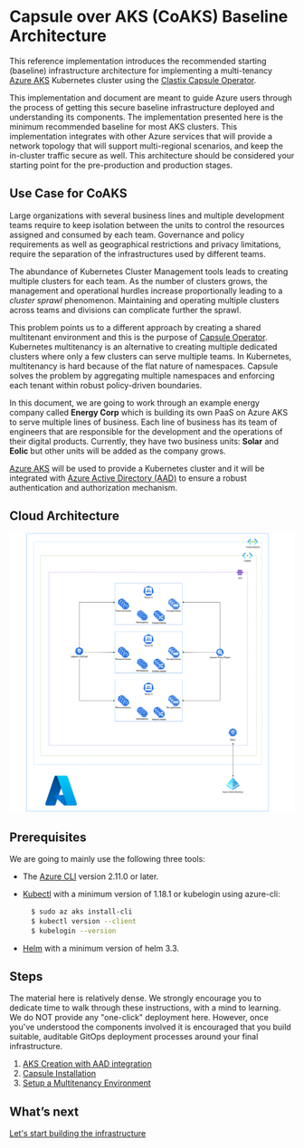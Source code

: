 # Capsule over AKS (CoAKS) Baseline Architecture
This reference implementation introduces the recommended starting (baseline) infrastructure architecture for implementing a multi-tenancy [Azure AKS](https://azure.microsoft.com/services/kubernetes-service) Kubernetes cluster using the [Clastix Capsule Operator](https://github.com/clastix/capsule). 

This implementation and document are meant to guide Azure users through the process of getting this secure baseline infrastructure deployed and understanding its components. The implementation presented here is the minimum recommended baseline for most AKS clusters. This implementation integrates with other Azure services that will provide a network topology that will support multi-regional scenarios, and keep the in-cluster traffic secure as well. This architecture should be considered your starting point for the pre-production and production stages.

## Use Case for CoAKS

Large organizations with several business lines and multiple development teams require to keep isolation between the units to control the resources assigned and consumed by each team. Governance and policy requirements as well as geographical restrictions and privacy limitations, require the separation of the infrastructures used by different teams.

The abundance of Kubernetes Cluster Management tools leads to creating multiple clusters for each team. As the number of clusters grows, the management and operational hurdles increase proportionally leading to a _cluster sprawl_ phenomenon. Maintaining and operating multiple clusters across teams and divisions can complicate further the sprawl. 

This problem points us to a different approach by creating a shared multitenant environment and this is the purpose of [Capsule Operator](https://github.com/clastix/capsule). Kubernetes multitenancy is an alternative to creating multiple dedicated clusters where only a few clusters can serve multiple teams. In Kubernetes, multitenancy is hard because of the flat nature of namespaces. Capsule solves the problem by aggregating multiple namespaces and enforcing each tenant within robust policy-driven boundaries.

In this document, we are going to work through an example energy company called **Energy Corp** which is building its own PaaS on Azure AKS to serve multiple lines of business. Each line of business has its team of engineers that are responsible for the development and the operations of their digital products. Currently, they have two business units: **Solar** and **Eolic** but other units will be added as the company grows.

[Azure AKS](https://docs.microsoft.com/azure/aks/) will be used to provide a Kubernetes cluster and it will be integrated with [Azure Active Directory (AAD)](https://azure.microsoft.com/services/active-directory/) to ensure a robust authentication and authorization mechanism.

## Cloud Architecture

![cloud architecture](./diagrams/cloud-architecture.drawio.png)


## Prerequisites

We are going to mainly use the following three tools:

* The [Azure CLI](https://docs.microsoft.com/cli/azure/install-azure-cli) version 2.11.0 or later.
 
* [Kubectl](https://kubernetes.io/docs/tasks/tools/) with a minimum version of 1.18.1 or kubelogin using azure-cli:
  
  ```bash
    $ sudo az aks install-cli
    $ kubectl version --client
    $ kubelogin --version
  ```

* [Helm](https://helm.sh/docs/intro/install/) with a minimum version of helm 3.3.


## Steps

The material here is relatively dense. We strongly encourage you to dedicate time to walk through these instructions, with a mind to learning. We do NOT provide any "one-click" deployment here. However, once you've understood the components involved it is encouraged that you build suitable, auditable GitOps deployment processes around your final infrastructure.

1. [AKS Creation with AAD integration](guides/create-aks-with-add.md)
2. [Capsule Installation](guides/capsule-installation.md)
3. [Setup a Multitenancy Environment](guides/multitenancy-environment.md)

## What’s next

[Let's start building the infrastructure](guides/create-aks-with-add.md)
